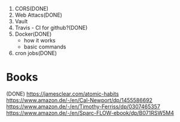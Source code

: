 1. CORS(DONE)
2. Web Attacs(DONE)
3. Vault
4. Travis - CI for github?(DONE)
5. Docker(DONE)
    - how it works 
    - basic commands
6. cron jobs(DONE)


# Books
(DONE) https://jamesclear.com/atomic-habits
https://www.amazon.de/-/en/Cal-Newport/dp/1455586692
https://www.amazon.de/-/en/Timothy-Ferriss/dp/0307465357
https://www.amazon.de/-/en/Sparc-FLOW-ebook/dp/B071RSW5M4

